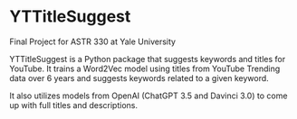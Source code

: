 # YTTitleSuggest
Final Project for ASTR 330 at Yale University

YTTitleSuggest is a Python package that suggests keywords and titles for YouTube. It trains a Word2Vec model using titles from YouTube Trending data over 6 years
and suggests keywords related to a given keyword. 

It also utilizes models from OpenAI (ChatGPT 3.5 and Davinci 3.0) to come up with full titles and descriptions. 
